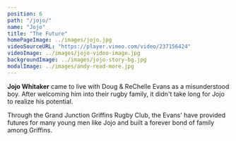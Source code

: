 ```yaml
---
position: 6
path: "/jojo/"
name: "Jojo"
title: "The Future"
homePageImage: ../images/jojo.jpg
videoSourceURL: "https://player.vimeo.com/video/237156424"
videoImage: ../images/jojo-video-image.jpg
backgroundImage: ../images/jojo-story-bg.jpg
modalImage: ../images/andy-read-more.jpg
---
```

**Jojo Whitaker** came to live with Doug & ReChelle Evans as a misunderstood boy. After welcoming him into their rugby family, it didn't take long for Jojo to realize his potential.<!-- endexcerpt --> 

Through the Grand Junction Griffins Rugby Club, the Evans' have provided futures for many young men like Jojo and built a forever bond of family among Griffins.